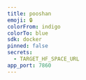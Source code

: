 ```yaml
---
title: pooshan
emoji: 🔒
colorFrom: indigo
colorTo: blue
sdk: docker
pinned: false
secrets:
  - TARGET_HF_SPACE_URL 
app_port: 7860 
---
```

